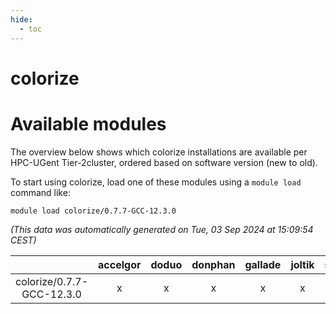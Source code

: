 ```yaml
---
hide:
  - toc
---
```


colorize
========

# Available modules


The overview below shows which colorize installations are available per HPC-UGent Tier-2cluster, ordered based on software version (new to old).

To start using colorize, load one of these modules using a `module load` command like:

```shell
module load colorize/0.7.7-GCC-12.3.0
```

*(This data was automatically generated on Tue, 03 Sep 2024 at 15:09:54 CEST)*  

| |accelgor|doduo|donphan|gallade|joltik|shinx|skitty|
| :---: | :---: | :---: | :---: | :---: | :---: | :---: | :---: |
|colorize/0.7.7-GCC-12.3.0|x|x|x|x|x|x|x|
